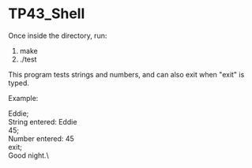 # TP43_Shell

Once inside the directory, run:

1. make
2. ./test

This program tests strings and numbers, and can also exit when "exit" is typed.

Example:

Eddie;\
String entered: Eddie\
45;\
Number entered: 45\
exit;\
Good night.\
